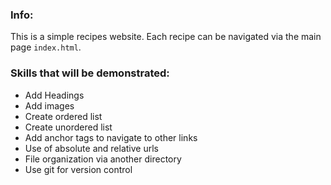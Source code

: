 ### Info:
This is a simple recipes website. Each recipe can be navigated via the main page `index.html`.

### Skills that will be demonstrated:
- Add Headings
- Add images
- Create ordered list
- Create unordered list
- Add anchor tags to navigate to other links
- Use of absolute and relative urls
- File organization via another directory
- Use git for version control
